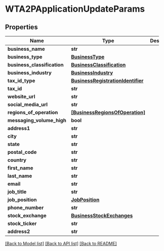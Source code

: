 # WTA2PApplicationUpdateParams


## Properties
Name | Type | Description | Notes
------------ | ------------- | ------------- | -------------
**business_name** | **str** |  | 
**business_type** | [**BusinessType**](BusinessType.md) |  | 
**business_classification** | [**BusinessClassification**](BusinessClassification.md) |  | 
**business_industry** | [**BusinessIndustry**](BusinessIndustry.md) |  | 
**tax_id_type** | [**BusinessRegistrationIdentifier**](BusinessRegistrationIdentifier.md) |  | 
**tax_id** | **str** |  | 
**website_url** | **str** |  | 
**social_media_url** | **str** |  | 
**regions_of_operation** | [**[BusinessRegionsOfOperation]**](BusinessRegionsOfOperation.md) |  | 
**messaging_volume_high** | **bool** |  | 
**address1** | **str** |  | 
**city** | **str** |  | 
**state** | **str** |  | 
**postal_code** | **str** |  | 
**country** | **str** |  | 
**first_name** | **str** |  | 
**last_name** | **str** |  | 
**email** | **str** |  | 
**job_title** | **str** |  | 
**job_position** | [**JobPosition**](JobPosition.md) |  | 
**phone_number** | **str** |  | 
**stock_exchange** | [**BusinessStockExchanges**](BusinessStockExchanges.md) |  | [optional] 
**stock_ticker** | **str** |  | [optional] 
**address2** | **str** |  | [optional] 

[[Back to Model list]](../README.md#documentation-for-models) [[Back to API list]](../README.md#documentation-for-api-endpoints) [[Back to README]](../README.md)


